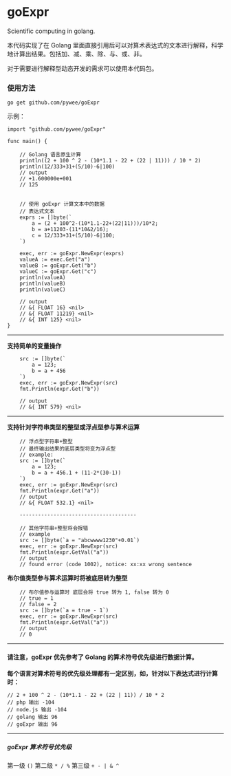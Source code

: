 # goExpr

Scientific computing in golang.

本代码实现了在 Golang 里面直接引用后可以对算术表达式的文本进行解释，科学地计算出结果。包括加、减、乘、除、与、或、非。

对于需要进行解释型动态开发的需求可以使用本代码包。

### 使用方法


```
go get github.com/pywee/goExpr
```

示例：

```golang
import "github.com/pywee/goExpr"

func main() {

    // Golang 语言原生计算 
    println((2 + 100 ^ 2 - (10*1.1 - 22 + (22 | 11))) / 10 * 2)
    println(12/333+31+(5/10)-6|100)
    // output 
    // +1.600000e+001
    // 125


    // 使用 goExpr 计算文本中的数据
    // 表达式文本
    exprs := []byte(`
        a = (2 + 100^2-(10*1.1-22+(22|11)))/10*2;
        b = a+11203-(11*10&2/16);
        c = 12/333+31+(5/10)-6|100;
    `)

    exec, err := goExpr.NewExpr(exprs)
    valueA := exec.Get("a")
    valueB := goExpr.Get("b")
    valueC := goExpr.Get("c")
    println(valueA)
    println(valueB)
    println(valueC)

    // output
    // &{ FLOAT 16} <nil>
    // &{ FLOAT 11219} <nil>
    // &{ INT 125} <nil>
}
```
---

**支持简单的变量操作**
```golang
    src := []byte(`
        a = 123;
        b = a + 456
    `)
    exec, err := goExpr.NewExpr(src)
    fmt.Println(expr.Get("b"))

    // output
    // &{ INT 579} <nil>
```
---

**支持针对字符串类型的整型或浮点型参与算术运算**

```golang
    // 浮点型字符串+整型
    // 最终输出结果的底层类型将变为浮点型
    // example:
    src := []byte(`
        a = 123;
        b = a + 456.1 + (11-2*(30-1))
    `)
    exec, err := goExpr.NewExpr(src)
    fmt.Println(expr.Get("a"))
    // output
    // &{ FLOAT 532.1} <nil>

    --------------------------------------

    // 其他字符串+整型将会报错
    // example
    src := []byte(`a = "abcwwww1230"+0.01`)
    exec, err := goExpr.NewExpr(src)
    fmt.Println(expr.GetVal("a"))
    // output 
    // found error (code 1002), notice: xx:xx wrong sentence

```

**布尔值类型参与算术运算时将被底层转为整型**
```golang
    // 布尔值参与运算时 底层会将 true 转为 1, false 转为 0
    // true = 1
    // false = 2
    src := []byte(`a = true - 1`)
    exec, err := goExpr.NewExpr(src)
    fmt.Println(expr.GetVal("a"))
    // output
    // 0
```

---

#### 请注意，goExpr 优先参考了 Golang 的算术符号优先级进行数据计算。
**每个语言对算术符号的优先级处理都有一定区别，如，针对以下表达式进行计算时：**

``` golang
// 2 + 100 ^ 2 - (10*1.1 - 22 + (22 | 11)) / 10 * 2
// php 输出 -104
// node.js 输出 -104
// golang 输出 96
// goExpr 输出 96
```

---

##### goExpr 算术符号优先级
第一级  ``` () ```
第二级  ``` * / % ```
第三级  ``` + - | & ^ ```
